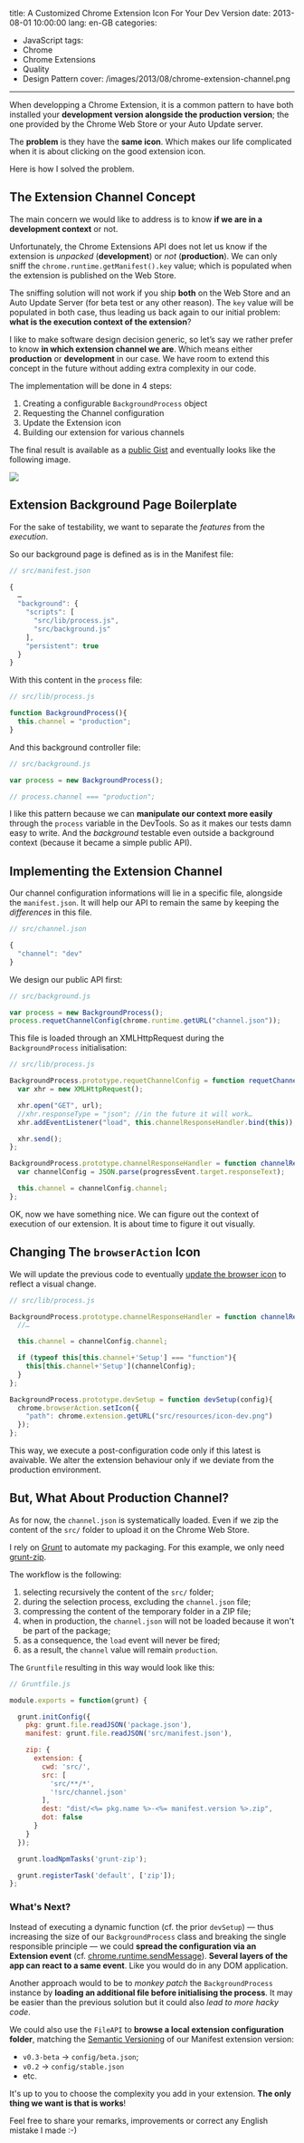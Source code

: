 title: A Customized Chrome Extension Icon For Your Dev Version
date: 2013-08-01 10:00:00
lang: en-GB
categories:
- JavaScript
tags:
- Chrome
- Chrome Extensions
- Quality
- Design Pattern
cover: /images/2013/08/chrome-extension-channel.png
---

When developping a Chrome Extension, it is a common pattern to have both installed your **development version alongside the production version**; the one provided by the Chrome Web Store or your Auto Update server.

The **problem** is they have the **same icon**. Which makes our life complicated when it is about clicking on the good extension icon.

Here is how I solved the problem.

<!--more-->

## The Extension Channel Concept

The main concern we would like to address is to know **if we are in a development context** or not.

Unfortunately, the Chrome Extensions API does not let us know if  the extension is *unpacked* (**development**) or *not* (**production**). We can only sniff the `chrome.runtime.getManifest().key` value; which is populated when the extension is published on the Web Store.

The sniffing solution will not work if you ship **both** on the Web Store and an Auto Update Server (for beta test or any other reason). The `key` value will be populated in both case, thus leading us back again to our initial problem: **what is the execution context of the extension**?

I like to make software design decision generic, so let’s say we rather prefer to know **in which extension channel we are**. Which means either **production** or **development** in our case. We have room to extend this concept in the future without adding extra complexity in our code.

The implementation will be done in 4 steps:

1. Creating a configurable `BackgroundProcess` object
1. Requesting the Channel configuration
1. Update the Extension icon
1. Building our extension for various channels

The final result is available as a [public Gist](https://gist.github.com/thom4parisot/6126549) and eventually looks like the following image.

![](https://thom4.net/images/2013/08/chrome-extension-channel-icons.png)

## Extension Background Page Boilerplate

For the sake of testability, we want to separate the *features* from the *execution*.

So our background page is defined as is in the Manifest file:

```javascript
// src/manifest.json

{
  …
  "background": {
    "scripts": [
      "src/lib/process.js",
      "src/background.js"
    ],
    "persistent": true
  }
}
```

With this content in the `process` file:

```javascript
// src/lib/process.js

function BackgroundProcess(){
  this.channel = "production";
}
```

And this background controller file:

```javascript
// src/background.js

var process = new BackgroundProcess();

// process.channel === "production";
```

I like this pattern because we can **manipulate our context more easily** through the `process` variable in the DevTools. So as it makes our tests damn easy to write. And the *background* testable even outside a background context (because it became a simple public API).

## Implementing the Extension Channel

Our channel configuration informations will lie in a specific file, alongside the `manifest.json`. It will help our API to remain the same by keeping the *differences* in this file.

```javascript
// src/channel.json

{
  "channel": "dev"
}
```

We design our public API first:

```javascript
// src/background.js

var process = new BackgroundProcess();
process.requetChannelConfig(chrome.runtime.getURL("channel.json"));
```

This file is loaded through an XMLHttpRequest during the `BackgroundProcess` initialisation:

```javascript
// src/lib/process.js

BackgroundProcess.prototype.requetChannelConfig = function requetChannelConfig(url){
  var xhr = new XMLHttpRequest();

  xhr.open("GET", url);
  //xhr.responseType = "json"; //in the future it will work…
  xhr.addEventListener("load", this.channelResponseHandler.bind(this));

  xhr.send();
};

BackgroundProcess.prototype.channelResponseHandler = function channelResponseHandler(progressEvent){
  var channelConfig = JSON.parse(progressEvent.target.responseText);

  this.channel = channelConfig.channel;
};
```

OK, now we have something nice. We can figure out the context of execution of our extension. It is about time to figure it out visually.

## Changing The `browserAction` Icon

We will update the previous code to eventually [update the browser icon](http://developer.chrome.com/extensions/browserAction.html#method-setIcon) to reflect a visual change.

```javascript
// src/lib/process.js

BackgroundProcess.prototype.channelResponseHandler = function channelResponseHandler(progressEvent){
  //…

  this.channel = channelConfig.channel;

  if (typeof this[this.channel+'Setup'] === "function"){
    this[this.channel+'Setup'](channelConfig);
  }
};

BackgroundProcess.prototype.devSetup = function devSetup(config){
  chrome.browserAction.setIcon({
    "path": chrome.extension.getURL("src/resources/icon-dev.png")
  });
};
```

This way, we execute a post-configuration code only if this latest is avaivable. We alter the extension behaviour only if we  deviate from the production environment.

## But, What About Production Channel?

As for now, the `channel.json` is systematically loaded. Even if we zip the content of the `src/` folder to upload it on the Chrome Web Store.

I rely on [Grunt](http://gruntjs.com) to automate my packaging. For this example, we only need [grunt-zip](https://github.com/twolfson/grunt-zip).

The workflow is the following:

1. selecting recursively the content of the `src/` folder;
1. during the selection process, excluding the `channel.json` file;
1. compressing the content of the temporary folder in a ZIP file;
1. when in production, the `channel.json` will not be loaded because it won't be part of the package;
1. as a consequence, the `load` event will never be fired;
1. as a result, the `channel` value will remain `production`.

The `Gruntfile` resulting in this way would look like this:

```javascript
// Gruntfile.js

module.exports = function(grunt) {

  grunt.initConfig({
    pkg: grunt.file.readJSON('package.json'),
    manifest: grunt.file.readJSON('src/manifest.json'),

    zip: {
      extension: {
        cwd: 'src/',
        src: [
          'src/**/*',
          '!src/channel.json'
        ],
        dest: "dist/<%= pkg.name %>-<%= manifest.version %>.zip",
        dot: false
      }
    }
  });

  grunt.loadNpmTasks('grunt-zip');

  grunt.registerTask('default', ['zip']);
};
```

### What's Next?

Instead of executing a dynamic function (cf. the prior `devSetup`) — thus increasing the size of our `BackgroundProcess` class and breaking the single responsible principle — we could **spread the configuration via an Extension event** (cf. [chrome.runtime.sendMessage](http://developer.chrome.com/extensions/runtime.html#method-sendMessage)). **Several layers of the app can react to a same event**. Like you would do in any DOM application.

Another approach would to be to *monkey patch* the `BackgroundProcess` instance by **loading an additional file before initialising the process**. It may be easier than the previous solution but it could also *lead to more hacky code*.

We could also use the `FileAPI` to **browse a local extension configuration folder**, matching the [Semantic Versioning](http://semver.org/) of our Manifest extension version:

* `v0.3-beta` -> `config/beta.json`;
* `v0.2` -> `config/stable.json`
* etc.

It's up to you to choose the complexity you add in your extension. **The only thing we want is that is works**!

Feel free to share your remarks, improvements or correct any English mistake I made :-)


